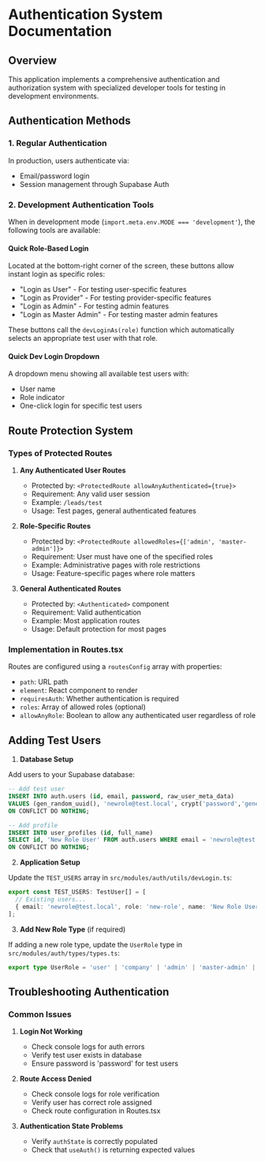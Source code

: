 # Authentication System Documentation

## Overview

This application implements a comprehensive authentication and authorization system with specialized developer tools for testing in development environments.

## Authentication Methods

### 1. Regular Authentication

In production, users authenticate via:
- Email/password login
- Session management through Supabase Auth

### 2. Development Authentication Tools

When in development mode (`import.meta.env.MODE === 'development'`), the following tools are available:

#### Quick Role-Based Login

Located at the bottom-right corner of the screen, these buttons allow instant login as specific roles:
- "Login as User" - For testing user-specific features
- "Login as Provider" - For testing provider-specific features
- "Login as Admin" - For testing admin features
- "Login as Master Admin" - For testing master admin features

These buttons call the `devLoginAs(role)` function which automatically selects an appropriate test user with that role.

#### Quick Dev Login Dropdown

A dropdown menu showing all available test users with:
- User name
- Role indicator
- One-click login for specific test users

## Route Protection System

### Types of Protected Routes

1. **Any Authenticated User Routes**
   - Protected by: `<ProtectedRoute allowAnyAuthenticated={true}>`
   - Requirement: Any valid user session
   - Example: `/leads/test`
   - Usage: Test pages, general authenticated features

2. **Role-Specific Routes**
   - Protected by: `<ProtectedRoute allowedRoles={['admin', 'master-admin']}>`
   - Requirement: User must have one of the specified roles
   - Example: Administrative pages with role restrictions
   - Usage: Feature-specific pages where role matters

3. **General Authenticated Routes**
   - Protected by: `<Authenticated>` component
   - Requirement: Valid authentication
   - Example: Most application routes
   - Usage: Default protection for most pages

### Implementation in Routes.tsx

Routes are configured using a `routesConfig` array with properties:
- `path`: URL path
- `element`: React component to render
- `requiresAuth`: Whether authentication is required
- `roles`: Array of allowed roles (optional)
- `allowAnyRole`: Boolean to allow any authenticated user regardless of role

## Adding Test Users

1. **Database Setup**

Add users to your Supabase database:

```sql
-- Add test user
INSERT INTO auth.users (id, email, password, raw_user_meta_data)
VALUES (gen_random_uuid(), 'newrole@test.local', crypt('password','generated_salt'), '{"role":"new-role"}')
ON CONFLICT DO NOTHING;

-- Add profile
INSERT INTO user_profiles (id, full_name)
SELECT id, 'New Role User' FROM auth.users WHERE email = 'newrole@test.local'
ON CONFLICT DO NOTHING;
```

2. **Application Setup**

Update the `TEST_USERS` array in `src/modules/auth/utils/devLogin.ts`:

```typescript
export const TEST_USERS: TestUser[] = [
  // Existing users...
  { email: 'newrole@test.local', role: 'new-role', name: 'New Role User' }
];
```

3. **Add New Role Type** (if required)

If adding a new role type, update the `UserRole` type in `src/modules/auth/types/types.ts`:

```typescript
export type UserRole = 'user' | 'company' | 'admin' | 'master-admin' | 'provider' | 'new-role';
```

## Troubleshooting Authentication

### Common Issues

1. **Login Not Working**
   - Check console logs for auth errors
   - Verify test user exists in database
   - Ensure password is 'password' for test users

2. **Route Access Denied**
   - Check console logs for role verification
   - Verify user has correct role assigned
   - Check route configuration in Routes.tsx

3. **Authentication State Problems**
   - Verify `authState` is correctly populated
   - Check that `useAuth()` is returning expected values
